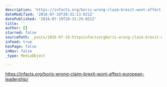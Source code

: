```yaml
---
description: 'https://infacts.org/boris-wrong-claim-brexit-wont-affect-european-leadership/'
dateModified: '2016-07-19T20:31:13.021Z'
datePublished: '2016-07-19T20:31:29.021Z'
title: ''
author: []
starred: false
sourcePath: _posts/2016-07-19-httpsinfactsorgboris-wrong-claim-brexit-wont-affect-eur.md
inFeed: true
hasPage: false
inNav: false
_type: MediaObject

---
```

https://infacts.org/boris-wrong-claim-brexit-wont-affect-european-leadership/